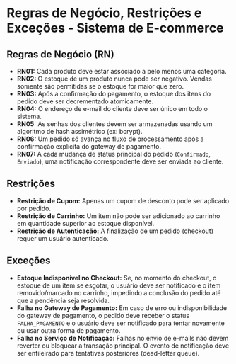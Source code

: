 # Regras de Negócio, Restrições e Exceções - Sistema de E-commerce

## Regras de Negócio (RN)

* **RN01:**  Cada produto deve estar associado a pelo menos uma categoria.
* **RN02:** O estoque de um produto nunca pode ser negativo. Vendas somente são permitidas se o estoque for maior que zero.
* **RN03:** Após a confirmação do pagamento, o estoque dos itens do pedido deve ser decrementado atomicamente.
* **RN04:** O endereço de e-mail do cliente deve ser único em todo o sistema.
* **RN05:** As senhas dos clientes devem ser armazenadas usando um algoritmo de hash assimétrico (ex: bcrypt).
* **RN06:** Um pedido só avança no fluxo de processamento após a confirmação explícita do gateway de pagamento.
* **RN07:**  A cada mudança de status principal do pedido (`Confirmado`, `Enviado`), uma notificação correspondente deve ser enviada ao cliente.


## Restrições

* **Restrição de Cupom:** Apenas um cupom de desconto pode ser aplicado por pedido.
* **Restrição de Carrinho:** Um item não pode ser adicionado ao carrinho em quantidade superior ao estoque disponível.
* **Restrição de Autenticação:** A finalização de um pedido (checkout) requer um usuário autenticado.


## Exceções

* **Estoque Indisponível no Checkout:** Se, no momento do checkout, o estoque de um item se esgotar, o usuário deve ser notificado e o item removido/marcado no carrinho, impedindo a conclusão do pedido até que a pendência seja resolvida.
* **Falha no Gateway de Pagamento:** Em caso de erro ou indisponibilidade do gateway de pagamento, o pedido deve receber o status `FALHA_PAGAMENTO` e o usuário deve ser notificado para tentar novamente ou usar outra forma de pagamento.
* **Falha no Serviço de Notificação:** Falhas no envio de e-mails não devem reverter ou bloquear a transação principal. O evento de notificação deve ser enfileirado para tentativas posteriores (dead-letter queue).

